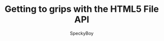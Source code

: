 ---
title: Getting to grips with the HTML5 File API
link: http://speckyboy.com/2012/10/30/getting-to-grips-with-the-html5-file-api
author: SpeckyBoy
---